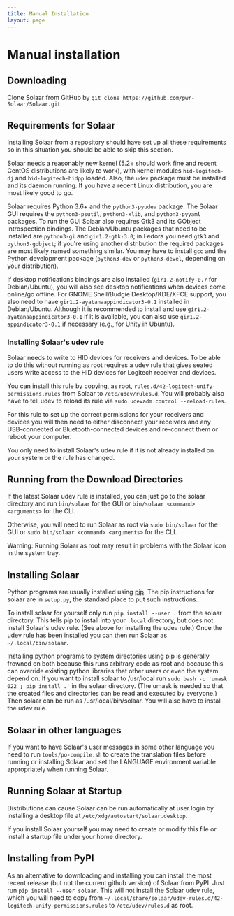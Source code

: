 ```yaml
---
title: Manual Installation
layout: page
---
```


# Manual installation

## Downloading

Clone Solaar from GitHub by `git clone https://github.com/pwr-Solaar/Solaar.git`

## Requirements for Solaar

Installing Solaar from a repository should have set up all these requirements
so in this situation you should be able to skip this section.

Solaar needs a reasonably new kernel (5.2+ should work fine and recent CentOS distributions are likely to work),
with kernel modules `hid-logitech-dj`
and `hid-logitech-hidpp` loaded. Also, the `udev` package must be installed
and its daemon running. If you have a recent Linux distribution, you are
most likely good to go.

Solaar requires Python 3.6+ and the
`python3-pyudev` package.
The Solaar GUI requires the
`python3-psutil`, `python3-xlib`, and `python3-pyyaml` packages.
To run the GUI Solaar also requires Gtk3 and its GObject introspection bindings.
The Debian/Ubuntu packages that need to be installed are
`python3-gi` and `gir1.2-gtk-3.0`;
in Fedora you need `gtk3` and `python3-gobject`;
if you're using another
distribution the required packages are most likely named something similar.
You may have to install `gcc` and the Python development package (`python3-dev` or `python3-devel`,
depending on your distribution).

If desktop notifications bindings are also installed
(`gir1.2-notify-0.7` for Debian/Ubuntu),
you will also see desktop notifications when devices come online/go offline.
For GNOME Shell/Budgie Desktop/KDE/XFCE support, you also need to have
`gir1.2-ayatanaappindicator3-0.1` installed in Debian/Ubuntu. Although it is
recommended to install and use `gir1.2-ayatanaappindicator3-0.1` if it is
available, you can also use `gir1.2-appindicator3-0.1` if necessary (e.g.,
for Unity in Ubuntu).

### Installing Solaar's udev rule

Solaar needs to write to HID devices for receivers and devices.
To be able to do this without running as root requires a udev rule
that gives seated users write access to the HID devices for Logitech receiver and devices.

You can install this rule by copying, as root,
`rules.d/42-logitech-unify-permissions.rules` from Solaar to
`/etc/udev/rules.d`.
You will probably also have to tell udev to reload its rule via
`sudo udevadm control --reload-rules`.

For this rule to set up the correct permissions for your receivers and devices
you will then need to either disconnect your receivers and
any USB-connected or Bluetooth-connected devices and
re-connect them or reboot your computer.

You only need to install Solaar's udev rule if it is not already installed
on your system or the rule has changed.

## Running from the Download Directories

If the latest Solaar udev rule is installed,
you can just go to the solaar directory and run `bin/solaar` for the GUI
or `bin/solaar <command> <arguments>` for the CLI.

Otherwise, you will need to run Solaar as root via
`sudo bin/solaar` for the GUI
or `sudo bin/solaar <command> <arguments>` for the CLI.

Warning: Running Solaar as root may result in problems with the Solaar icon in the system tray.

## Installing Solaar

Python programs are usually installed using [pip][pip].
The pip instructions for solaar are in `setup.py`, the standard place to put such instructions.

To install solaar for yourself only run `pip install --user .` from the solaar directory.
This tells pip to install into your `.local` directory, but does not install Solaar's udev rule.
(See above for installing the udev rule.)
Once the udev rule has been installed you can then run Solaar as `~/.local/bin/solaar`.

Installing python programs to system directories using pip is generally frowned on both
because this runs arbitrary code as root and because this can override existing python libraries
that other users or even the system depend on. If you want to install solaar to /usr/local run
`sudo bash -c 'umask 022 ; pip install .'` in the solaar directory.
(The umask is needed so that the created files and directories can be read and executed by everyone.)
Then solaar can be run as /usr/local/bin/solaar.
You will also have to install the udev rule.

[pip]: https://en.wikipedia.org/wiki/Pip_(package_manager)

## Solaar in other languages

If you want to have Solaar's user messages in some other language you need to run
`tools/po-compile.sh` to create the translation files before running or installing Solaar
and set the LANGUAGE environment variable appropriately when running Solaar.

## Running Solaar at Startup

Distributions can cause Solaar can be run automatically at user login by installing a desktop file at
`/etc/xdg/autostart/solaar.desktop`.

If you install Solaar yourself you may need to create or modify this file or install a startup file under your home directory.

## Installing from PyPI

As an alternative to downloading and installing you can install the most recent release
(but not the current github version) of Solaar from PyPI.
Just run `pip install --user solaar`.
This will not install the Solaar udev rule, which you will need to copy from
`~/.local/share/solaar/udev-rules.d/42-logitech-unify-permissions.rules`
to `/etc/udev/rules.d` as root.
